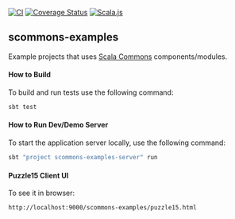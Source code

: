 
[![CI](https://github.com/scommons/scommons-examples/actions/workflows/ci.yml/badge.svg?branch=master)](https://github.com/scommons/scommons-examples/actions/workflows/ci.yml?query=workflow%3Aci+branch%3Amaster)
[![Coverage Status](https://coveralls.io/repos/github/scommons/scommons-examples/badge.svg?branch=master)](https://coveralls.io/github/scommons/scommons-examples?branch=master)
[![Scala.js](https://www.scala-js.org/assets/badges/scalajs-1.1.0.svg)](https://www.scala-js.org)

## scommons-examples
Example projects that uses [Scala Commons](https://scommons.org/) components/modules.

#### How to Build

To build and run tests use the following command:
```bash
sbt test
```

#### How to Run Dev/Demo Server

To start the application server locally, use the following command:
```bash
sbt "project scommons-examples-server" run
```

#### Puzzle15 Client UI

To see it in browser:
```
http://localhost:9000/scommons-examples/puzzle15.html
```
